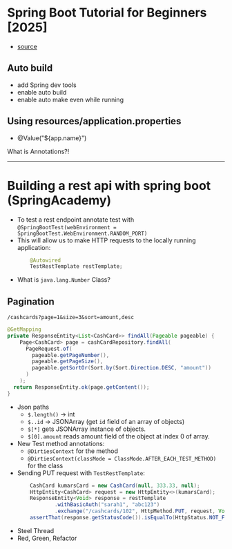 # Spring Boot Tutorial for Beginners [2025]
- [source](https://www.youtube.com/watch?v=gJrjgg1KVL4)

## Auto build
- add Spring dev tools
- enable auto build
- enable auto make even while running

## Using resources/application.properties
- @Value("${app.name}")

What is Annotations?!

----
# Building a rest api with spring boot (SpringAcademy)
- To test a rest endpoint annotate test with `@SpringBootTest(webEnvironment = SpringBootTest.WebEnvironment.RANDOM_PORT)`
- This will allow us to make HTTP requests to the locally running application:
    ```java
        @Autowired
        TestRestTemplate restTemplate;
    ```
- What is `java.lang.Number` Class?

## Pagination
`/cashcards?page=1&size=3&sort=amount,desc`
```java
@GetMapping
private ResponseEntity<List<CashCard>> findAll(Pageable pageable) {
    Page<CashCard> page = cashCardRepository.findAll(
      PageRequest.of(
        pageable.getPageNumber(),
        pageable.getPageSize(),
        pageable.getSortOr(Sort.by(Sort.Direction.DESC, "amount"))
      )
    );
  return ResponseEntity.ok(page.getContent());
}
```

- Json paths
  - `$.length()` -> int
  - `$..id` -> JSONArray (get `id` field of an array of objects)
  - `$[*]` gets JSONArray instance of objects.
  - `$[0].amount` reads amount field of the object at index 0 of array.
- New Test method annotations:
  - `@DirtiesContext` for the method
  - `@DirtiesContext(classMode = ClassMode.AFTER_EACH_TEST_METHOD)` for the class
- Sending PUT request with `TestRestTemplate`:
    ```java
        CashCard kumarsCard = new CashCard(null, 333.33, null);
        HttpEntity<CashCard> request = new HttpEntity<>(kumarsCard);
        ResponseEntity<Void> response = restTemplate
                .withBasicAuth("sarah1", "abc123")
                .exchange("/cashcards/102", HttpMethod.PUT, request, Void.class);
        assertThat(response.getStatusCode()).isEqualTo(HttpStatus.NOT_FOUND);
    ```
- Steel Thread
- Red, Green, Refactor